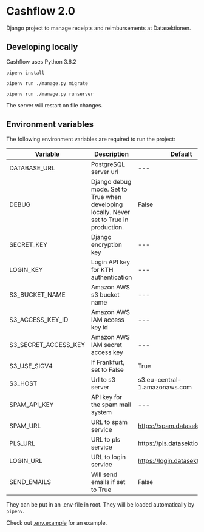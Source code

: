 # Cashflow 2.0

Django project to manage receipts and reimbursements at Datasektionen.

## Developing locally

Cashflow uses Python 3.6.2

`pipenv install`

`pipenv run ./manage.py migrate`

`pipenv run ./manage.py runserver`

The server will restart on file changes.

## Environment variables

The following environment variables are required to run the project:


| Variable             | Description                          | Default                        |
| -------------------- | ------------------------------------ | ------------------------------ |
| DATABASE_URL         | PostgreSQL server url                | ---                            |
| DEBUG                | Django debug mode. Set to True when developing locally. Never set to True in production.                     | False                          |
| SECRET_KEY           | Django encryption key                | ---                            |
| LOGIN_KEY            | Login API key for KTH authentication | ---                            |
| S3_BUCKET_NAME       | Amazon AWS s3 bucket name            | ---                            |
| S3_ACCESS_KEY_ID     | Amazon AWS IAM access key id         | ---                            |
| S3_SECRET_ACCESS_KEY | Amazon AWS IAM secret access key     | ---                            |
| S3_USE_SIGV4         | If Frankfurt, set to False           | True                           |
| S3_HOST              | Url to s3 server                     | s3.eu-central-1.amazonaws.com  |
| SPAM_API_KEY         | API key for the spam mail system     | ---                            |
| SPAM_URL             | URL to spam service                  | https://spam.datasektionen.se  |
| PLS_URL              | URL to pls service                   | https://pls.datasektionen.se   |
| LOGIN_URL            | URL to login service                 | https://login.datasektionen.se |
| SEND_EMAILS          | Will send emails if set to True      | False                          |

They can be put in an .env-file in root. They will be loaded automatically by `pipenv`.

Check out [.env.example](.env.example) for an example.
